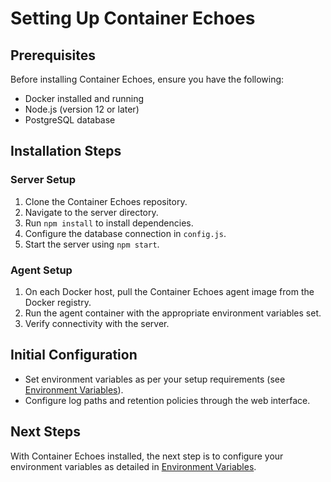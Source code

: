 # Setting Up Container Echoes

## Prerequisites

Before installing Container Echoes, ensure you have the following:

- Docker installed and running
- Node.js (version 12 or later)
- PostgreSQL database

## Installation Steps

### Server Setup

1. Clone the Container Echoes repository.
2. Navigate to the server directory.
3. Run `npm install` to install dependencies.
4. Configure the database connection in `config.js`.
5. Start the server using `npm start`.

### Agent Setup

1. On each Docker host, pull the Container Echoes agent image from the Docker registry.
2. Run the agent container with the appropriate environment variables set.
3. Verify connectivity with the server.

## Initial Configuration

- Set environment variables as per your setup requirements (see [Environment Variables](30-env-vars.md)).
- Configure log paths and retention policies through the web interface.

## Next Steps

With Container Echoes installed, the next step is to configure your environment variables as detailed in [Environment Variables](30-env-vars.md).
